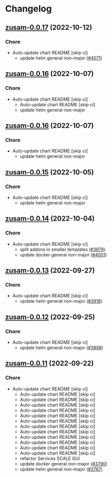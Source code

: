 # Changelog



## [zusam-0.0.17](https://github.com/truecharts/charts/compare/zusam-0.0.16...zusam-0.0.17) (2022-10-12)

### Chore

- Auto-update chart README [skip ci]
  - update helm general non-major ([#4071](https://github.com/truecharts/charts/issues/4071))




## [zusam-0.0.16](https://github.com/truecharts/charts/compare/zusam-0.0.15...zusam-0.0.16) (2022-10-07)

### Chore

- Auto-update chart README [skip ci]
  - Auto-update chart README [skip ci]
  - update helm general non-major




## [zusam-0.0.16](https://github.com/truecharts/charts/compare/zusam-0.0.15...zusam-0.0.16) (2022-10-07)

### Chore

- Auto-update chart README [skip ci]
  - update helm general non-major




## [zusam-0.0.15](https://github.com/truecharts/charts/compare/zusam-0.0.14...zusam-0.0.15) (2022-10-05)

### Chore

- Auto-update chart README [skip ci]
  - update helm general non-major




## [zusam-0.0.14](https://github.com/truecharts/charts/compare/zusam-0.0.13...zusam-0.0.14) (2022-10-04)

### Chore

- Auto-update chart README [skip ci]
  - split addons in smaller templates ([#3979](https://github.com/truecharts/charts/issues/3979))
  - update docker general non-major ([#4001](https://github.com/truecharts/charts/issues/4001))




## [zusam-0.0.13](https://github.com/truecharts/charts/compare/zusam-0.0.12...zusam-0.0.13) (2022-09-27)

### Chore

- Auto-update chart README [skip ci]
  - update helm general non-major ([#3918](https://github.com/truecharts/charts/issues/3918))




## [zusam-0.0.12](https://github.com/truecharts/charts/compare/zusam-0.0.11...zusam-0.0.12) (2022-09-25)

### Chore

- Auto-update chart README [skip ci]
  - update helm general non-major ([#3898](https://github.com/truecharts/charts/issues/3898))




## [zusam-0.0.11](https://github.com/truecharts/charts/compare/zusam-0.0.9...zusam-0.0.11) (2022-09-22)

### Chore

- Auto-update chart README [skip ci]
  - Auto-update chart README [skip ci]
  - Auto-update chart README [skip ci]
  - Auto-update chart README [skip ci]
  - Auto-update chart README [skip ci]
  - Auto-update chart README [skip ci]
  - Auto-update chart README [skip ci]
  - Auto-update chart README [skip ci]
  - Auto-update chart README [skip ci]
  - Auto-update chart README [skip ci]
  - Auto-update chart README [skip ci]
  - Auto-update chart README [skip ci]
  - Auto-update chart README [skip ci]
  - refactor Services SCALE GUI
  - update docker general non-major ([#3790](https://github.com/truecharts/charts/issues/3790))
  - update helm general non-major ([#3767](https://github.com/truecharts/charts/issues/3767))



